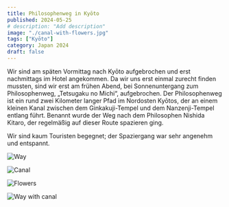 ```yaml
---
title: Philosophenweg in Kyōto
published: 2024-05-25
# description: "Add description"
image: "./canal-with-flowers.jpg"
tags: ["Kyōto"]
category: Japan 2024
draft: false
---
```


Wir sind am späten Vormittag nach Kyōto aufgebrochen und erst nachmittags im Hotel angekommen. Da wir uns erst einmal zurecht finden mussten, sind wir erst am frühen Abend, bei Sonnenuntergang zum Philosophenweg, „Tetsugaku no Michi“, aufgebrochen. Der Philosophenweg ist ein rund zwei Kilometer langer Pfad im Nordosten Kyōtos, der an einem kleinen Kanal zwischen dem Ginkakuji-Tempel und dem Nanzenji-Tempel entlang führt. Benannt wurde der Weg nach dem Philosophen Nishida Kitaro, der regelmäßig auf dieser Route spazieren ging. 

Wir sind kaum Touristen begegnet; der Spaziergang war sehr angenehm und entspannt.

![Way](./way.jpg)

![Canal](./canal.jpg)

![Flowers](./flowers.jpg)

![Way with canal](./way-with-canal.jpg)